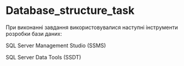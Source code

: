 # Database_structure_task
При виконанні завдання використовувалися наступні інструменти розробки бази даних:

SQL Server Management Studio (SSMS)

SQL Server Data Tools (SSDT)
